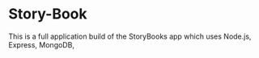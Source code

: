 # Story-Book
 This is a full application build of the StoryBooks app which uses Node.js, Express, MongoDB, 
